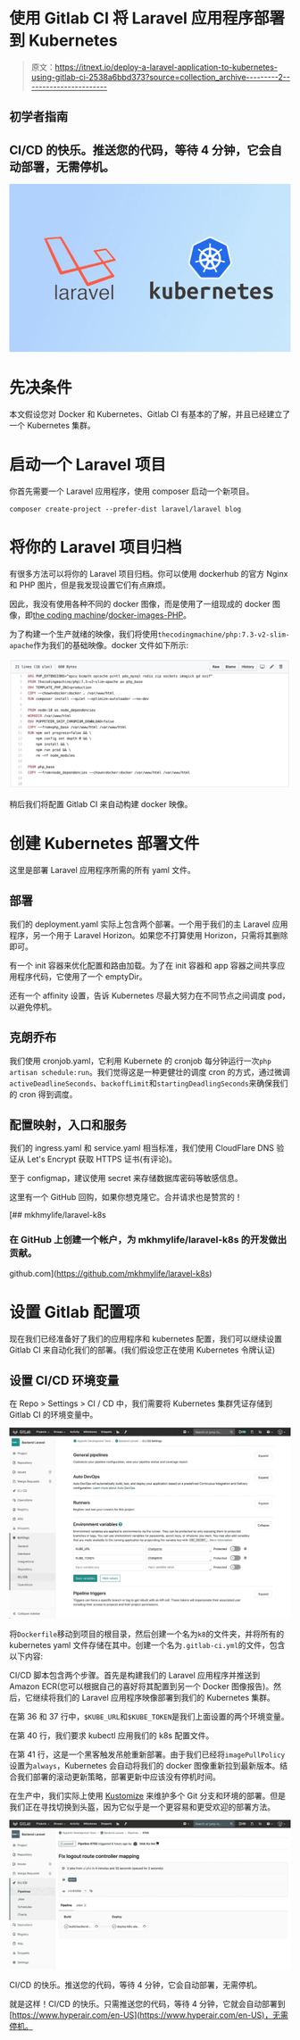 # 使用 Gitlab CI 将 Laravel 应用程序部署到 Kubernetes

> 原文：<https://itnext.io/deploy-a-laravel-application-to-kubernetes-using-gitlab-ci-2538a6bbd373?source=collection_archive---------2----------------------->

## 初学者指南

## CI/CD 的快乐。推送您的代码，等待 4 分钟，它会自动部署，无需停机。

![](img/38bd3de135cfe935e96c6cbee82de86b.png)

# 先决条件

本文假设您对 Docker 和 Kubernetes、Gitlab CI 有基本的了解，并且已经建立了一个 Kubernetes 集群。

# 启动一个 Laravel 项目

你首先需要一个 Laravel 应用程序，使用 composer 启动一个新项目。

```
composer create-project --prefer-dist laravel/laravel blog
```

# 将你的 Laravel 项目归档

有很多方法可以将你的 Laravel 项目归档。你可以使用 dockerhub 的官方 Nginx 和 PHP 图片，但是我发现设置它们有点麻烦。

因此，我没有使用各种不同的 docker 图像，而是使用了一组现成的 docker 图像，即[the coding machine](https://github.com/thecodingmachine)/[docker-images-PHP](https://github.com/thecodingmachine/docker-images-php)。

为了构建一个生产就绪的映像，我们将使用`thecodingmachine/php:7.3-v2-slim-apache`作为我们的基础映像。docker 文件如下所示:

![](img/9f063ba5eb15863d2ab4ebcf826cd748.png)

稍后我们将配置 Gitlab CI 来自动构建 docker 映像。

# 创建 Kubernetes 部署文件

这里是部署 Laravel 应用程序所需的所有 yaml 文件。

## 部署

我们的 deployment.yaml 实际上包含两个部署。一个用于我们的主 Laravel 应用程序，另一个用于 Laravel Horizon。如果您不打算使用 Horizon，只需将其删除即可。

有一个 init 容器来优化配置和路由加载。为了在 init 容器和 app 容器之间共享应用程序代码，它使用了一个 emptyDir。

还有一个 affinity 设置，告诉 Kubernetes 尽最大努力在不同节点之间调度 pod，以避免停机。

## 克朗乔布

我们使用 cronjob.yaml，它利用 Kubernete 的 cronjob 每分钟运行一次`php artisan schedule:run`。我们觉得这是一种更健壮的调度 cron 的方式，通过微调`activeDeadlineSeconds`、`backoffLimit`和`startingDeadlingSeconds`来确保我们的 cron 得到调度。

## 配置映射，入口和服务

我们的 ingress.yaml 和 service.yaml 相当标准，我们使用 CloudFlare DNS 验证从 Let's Encrypt 获取 HTTPS 证书(有评论)。

至于 configmap，建议使用 secret 来存储数据库密码等敏感信息。

这里有一个 GitHub 回购，如果你想克隆它。合并请求也是赞赏的！

[](https://github.com/mkhmylife/laravel-k8s) [## mkhmylife/laravel-k8s

### 在 GitHub 上创建一个帐户，为 mkhmylife/laravel-k8s 的开发做出贡献。

github.com](https://github.com/mkhmylife/laravel-k8s) 

# 设置 Gitlab 配置项

现在我们已经准备好了我们的应用程序和 kubernetes 配置，我们可以继续设置 Gitlab CI 来自动化我们的部署。(我们假设您正在使用 Kubernetes 令牌认证)

## 设置 CI/CD 环境变量

在 Repo > Settings > CI / CD 中，我们需要将 Kubernetes 集群凭证存储到 Gitlab CI 的环境变量中。

![](img/ecf9dc69e215b3f514ae09a065431011.png)

将`Dockerfile`移动到项目的根目录，然后创建一个名为`k8`的文件夹，并将所有的 kubernetes yaml 文件存储在其中。创建一个名为`.gitlab-ci.yml`的文件，包含以下内容:

CI/CD 脚本包含两个步骤。首先是构建我们的 Laravel 应用程序并推送到 Amazon ECR(您可以根据自己的喜好将其配置到另一个 Docker 图像报告)。然后，它继续将我们的 Laravel 应用程序映像部署到我们的 Kubernetes 集群。

在第 36 和 37 行中，`$KUBE_URL`和`$KUBE_TOKEN`是我们上面设置的两个环境变量。

在第 40 行，我们要求 kubectl 应用我们的 k8s 配置文件。

在第 41 行，这是一个黑客触发吊舱重新部署。由于我们已经将`imagePullPolicy`设置为`always`，Kubernetes 会自动将我们的 docker 图像重新拉到最新版本。结合我们部署的滚动更新策略，部署更新中应该没有停机时间。

在生产中，我们实际上使用 [Kustomize](https://github.com/kubernetes-sigs/kustomize) 来维护多个 Git 分支和环境的部署。但是我们正在寻找切换到头盔，因为它似乎是一个更容易和更受欢迎的部署方法。

![](img/78664e814aaf20d31db010f1e20c37c1.png)

CI/CD 的快乐。推送您的代码，等待 4 分钟，它会自动部署，无需停机。

就是这样！CI/CD 的快乐。只需推送您的代码，等待 4 分钟，它就会自动部署到[https://www.hyperair.com/en-US](https://www.hyperair.com/en-US)，无需停机。